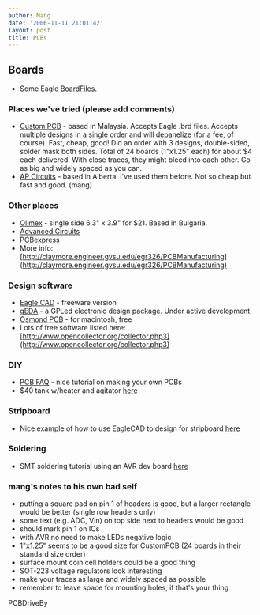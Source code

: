 ```yaml
---
author: Mang
date: '2006-11-11 21:01:42'
layout: post
title: PCBs
---
```


## Boards

* Some Eagle [BoardFiles.](BoardFiles..html)

### Places we've tried (please add comments)

* [Custom PCB](http://www.custompcb.com/index.html) - based in Malaysia.  Accepts Eagle .brd files.  Accepts multiple designs in a single order and will depanelize (for a fee, of course).  Fast, cheap, good!  Did an order with 3 designs, double-sided, solder mask both sides.  Total of 24 boards (1"x1.25" each) for about $4 each delivered.  With close traces, they might bleed into each other.  Go as big and widely spaced as you can.
* [AP Circuits](http://www.apcircuits.com/) - based in Alberta.  I've used them before.  Not so cheap but fast and good. (mang)

### Other places

* [Olimex](http://www.olimex.com/pcb/index.html) - single side 6.3" x 3.9" for $21. Based in Bulgaria.
* [Advanced Circuits](http://www.4pcb.com/index.htm)
* [PCBexpress](http://www.pcbexpress.com/)
* More info: [http://claymore.engineer.gvsu.edu/egr326/PCBManufacturing](http://claymore.engineer.gvsu.edu/egr326/PCBManufacturing)

### Design software

* [Eagle CAD](http://www.cadsoft.de/freeware.htm) - freeware version
* [gEDA](http://www.geda.seul.org/) - a GPLed electronic design package. Under active development.
* [Osmond PCB](http://www.swcp.com/~jchavez/osmond.html) - for macintosh, free
* Lots of free software listed here: [http://www.opencollector.org/collector.php3](http://www.opencollector.org/collector.php3)

### DIY

* [PCB FAQ](http://members.rotfl.com/dturner/PCBFAQ.htm) - nice tutorial on making your own PCBs
* $40 tank w/heater and agitator [here](http://shop.store.yahoo.com/webtronics/lowcosetsysw.html)

### Stripboard

* Nice example of how to use EagleCAD to design for stripboard [here](http://freespace.virgin.net/seant.ellis/avreval.htm)

### Soldering

* SMT soldering tutorial using an AVR dev board [here](http://www.bdmicro.com/smt/)

### mang's notes to his own bad self

* putting a square pad on pin 1 of headers is good, but a larger rectangle would be better (single row headers only)
* some text (e.g. ADC, Vin) on top side next to headers would be good
* should mark pin 1 on ICs
* with AVR no need to make LEDs negative logic
* 1"x1.25" seems to be a good size for CustomPCB (24 boards in their standard size order)
* surface mount coin cell holders could be a good thing
* SOT-223 voltage regulators look interesting
* make your traces as large and widely spaced as possible
* remember to leave space for mounting holes, if that's your thing


PCBDriveBy
